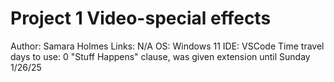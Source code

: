 # Project 1 Video-special effects
Author: Samara Holmes
Links: N/A
OS: Windows 11
IDE: VSCode
Time travel days to use: 0
"Stuff Happens" clause, was given extension until Sunday 1/26/25